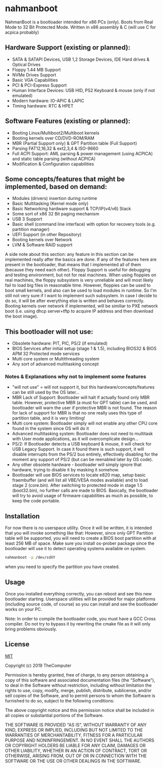 # nahmanboot

NahmanBoot is a bootloader intended for x86 PCs (only). Boots from Real Mode to 32 Bit Protected Mode.
Written in x86 assembly & C (will use C for acpica probably)

## Hardware Support (existing or planned):
* SATA & SATAPI Devices, USB 1,2 Storage Devices, IDE Hard drives & Optical Drives
* Floppy 1.44 MB Support
* NVMe Drives Support
* Basic VGA Capabilities
* PCI & PCI-Express Support
* Human Interface Devices: USB HID, PS2 Keyboard & mouse (only if not emulated)
* Modern hardware: IO-APIC & LAPIC
* Timing hardware: RTC & HPET

## Software Features (existing or planned):
* Booting Linux/Multiboot2/Multiboot kernels
* Booting kernels over CD/DVD-ROM/RAM
* MBR (Partial Support only) & GPT Partition table (Full Support)
* Parsing FAT12,16,32 & ext2,3,4 & ISO-9660
* Full ACPI Support: AML parsing & power management (using ACPICA) and static table parsing (without ACPICA)
* Modification & Configuration capabilities

## Some concepts/features that might be implemented, based on demand:
* Modules (drivers) insertion during runtime
* Basic Multitasking (Kernel mode only)
* Basic Networking hardware support & TCP/IP(v4/v6) Stack
* Some sort of x86 32 Bit paging mechanism
* USB 3 Support
* Basic shell (command line interface) with option for recovery tools (e.g. partition manager)
* UEFI Support (in other Repository)
* Booting kernels over Network
* LVM & Software RAID support

A side note about this section: any feature in this section can be implemented really after the basics are done. 
If any of the features here are present in the bootloader, that means that I implemented all of them (because they need each other).
Floppy Support is useful for debugging and testing environment, but not for real machines. When using floppies on real machines,
the floppy subsystem is very unreliable and will most likely fail to load big files in reasonable time. However, floppies can be used to boot small kernels,
and also can be used to load modules in runtime. So I'm still not very sure if I want to implement such subsystem. In case I decide to do so, it will be after everything else is written and behaves correctly.
Booting kernels over network if implemented, will be similiar to PXE network boot (i.e. using dhcp server+tftp to acquire IP address and then download the boot image).

## This bootloader will not use:
* Obsolete hardware: PIT, PIC, PS/2 (if emulated)
* BIOS Services after initial setup (stage 1 & 1.5), including BIOS32 & BIOS APM 32 Protected mode services
* Multi core system or Multithreading system
* Any sort of advanced multitasking concept


### Notes & Explanations why not to implement some features
* "will not use" = will not support it, but this hardware/concepts/features can be still used by the OS later...
* MBR Lack of Support: Bootloader will halt if actually found only MBR table. However, protective MBR (a must for GPT table) can be used, and bootloader will warn the user if protective MBR is not found. The reason for lack of support for MBR is that no one really uses this type of partition table, and it is very limiting!
* Multi core system: Bootloader simply will not enable any other CPU core found in the system since OS will do it
* Advanced multitasking system: Bootloader does not need to multitask with User mode applications, as it will overcomplicate design...
* PS/2: If Bootloader detects a USB keyboard & mouse, it will check for USB Legacy Support. In case it found there is such support, it will disable interrupts from the PS/2 bus entirely, effectively disabling for the moment any support of PS/2 (but can be reenabled later by OS code).
* Any other obsolete hardware - bootloader will simply ignore that hardware, trying to disable it by masking it somehow.
* Bootloader will use BIOS services to locate e820 map, setup basic fraembuffer (and will list all VBE/VESA modes available) and to load stage 2 (core.bin). After switching to protected mode in stage 1.5 (boot32.bin), no further calls are made to BIOS. Basically, the bootloader will try to avoid usage of firmware capabilities as much as possible, to keep the code portable.

## Installation

For now there is no userspace utility. Once it will be written, it is intended that you will invoke something like that:
However, since only GPT Partition table will be supported, you will need to create a BIOS boot partition with at least 256 MB of space.
Make sure you install os-prober package since the bootloader will use it to detect operating systems available on system.

```bash
nahmanboot -p /dev/sdXY
```

when you need to specify the partition you have created.

## Usage

Once you installed everything correctly, you can reboot and see this new bootloader starting.
Userspace utilities will be provided for major platforms (including source code, of course) so you can install and see the bootloader works on your PC.

Note: In order to compile the bootloader code, you must have a GCC Cross compiler. Do not try to bypass it by rewriting the cmake file as it will only bring problems obviously.

## License
[MIT](https://choosealicense.com/licenses/mit/)

Copyright (c) 2019 TheComputer

Permission is hereby granted, free of charge, to any person obtaining a copy
of this software and associated documentation files (the "Software"), to deal
in the Software without restriction, including without limitation the rights
to use, copy, modify, merge, publish, distribute, sublicense, and/or sell
copies of the Software, and to permit persons to whom the Software is
furnished to do so, subject to the following conditions:

The above copyright notice and this permission notice shall be included in all
copies or substantial portions of the Software.

THE SOFTWARE IS PROVIDED "AS IS", WITHOUT WARRANTY OF ANY KIND, EXPRESS OR
IMPLIED, INCLUDING BUT NOT LIMITED TO THE WARRANTIES OF MERCHANTABILITY,
FITNESS FOR A PARTICULAR PURPOSE AND NONINFRINGEMENT. IN NO EVENT SHALL THE
AUTHORS OR COPYRIGHT HOLDERS BE LIABLE FOR ANY CLAIM, DAMAGES OR OTHER
LIABILITY, WHETHER IN AN ACTION OF CONTRACT, TORT OR OTHERWISE, ARISING FROM,
OUT OF OR IN CONNECTION WITH THE SOFTWARE OR THE USE OR OTHER DEALINGS IN THE
SOFTWARE.
